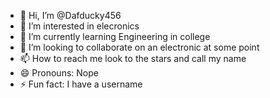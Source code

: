 - 👋 Hi, I’m @Dafducky456
- 👀 I’m interested in elecronics
- 🌱 I’m currently learning Engineering in college
- 💞️ I’m looking to collaborate on an electronic at some point
- 📫 How to reach me look to the stars and call my name
- 😄 Pronouns: Nope
- ⚡ Fun fact: I have a username

<!---
Dafducky456/Dafducky456 is a ✨ special ✨ repository because its `README.md` (this file) appears on your GitHub profile.
You can click the Preview link to take a look at your changes.
--->
